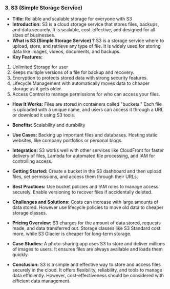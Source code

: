 ### 3. S3 (Simple Storage Service)


* **Title:**
Reliable and scalable storage for everyone with S3
&nbsp;
* **Introduction:**
S3 is a cloud storage service that stores files, backups, and data securely. It is scalable, cost-effective, and designed for all sizes of businesses.
&nbsp;
* **What is S3 (Simple Storage Service) ?**
S3 is a storage service where to upload, store, and retrieve any type of file. It is widely used for storing data like images, videos, documents, and backups.
&nbsp;
* **Key Features:**
1. Unlimited Storage for user
2. Keeps multiple versions of a file for backup and recovery.
3. Encryption to protects stored data with strong security features.
4.  Lifecycle Management with automatically moves data to cheaper storage as it gets older.
5. Access Control to manage permissions for who can access your files.
&nbsp;
* **How It Works:**
Files are stored in containers called "buckets." Each file is uploaded with a unique name, and users can access it through a URL or download it using S3 tools.
&nbsp;
* **Benefits:**
Scalability and durability
&nbsp;
* **Use Cases:**
Backing up important files and databases. Hosting static websites, like company portfolios or personal blogs.
&nbsp;

* **Integration:**
S3 works well with other services like CloudFront for faster delivery of files, Lambda for automated file processing, and IAM for controlling access.
&nbsp;
* **Getting Started:**
Create a bucket in the S3 dashboard and then upload files, set permissions, and access them through their URLs.
&nbsp;
* **Best Practices:**
Use bucket policies and IAM roles to manage access securely.
Enable versioning to recover files if accidentally deleted.
&nbsp;
* **Challenges and Solutions:**
Costs can increase with large amounts of data stored. However use lifecycle policies to move old data to cheaper storage classes.
&nbsp;
* **Pricing Overview:**
S3 charges for the amount of data stored, requests made, and data transferred out. Storage classes like S3 Standard cost more, while S3 Glacier is cheaper for long-term storage.
&nbsp;
* **Case Studies:**
A photo-sharing app uses S3 to store and deliver millions of images to users. It ensures files are always available and loads them quickly.
&nbsp;
* **Conclusion:**
S3 is a simple and effective way to store and access files securely in the cloud. It offers flexibility, reliability, and tools to manage data efficiently. However, cost-effectiveness should be considered with efficient data management.
&nbsp;
